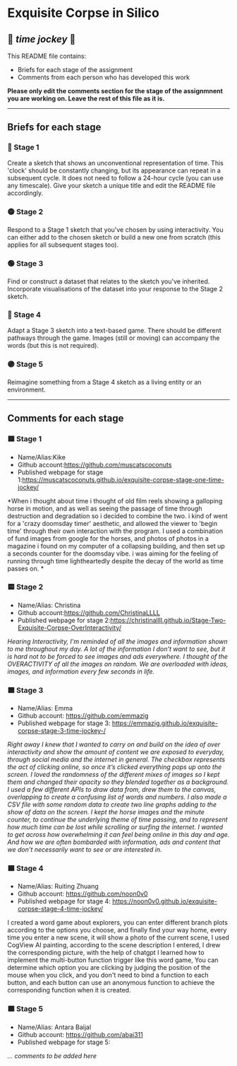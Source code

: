 # Exquisite Corpse in Silico
## 🔻 *time jockey* 🔻

This README file contains:
- Briefs for each stage of the assignment
- Comments from each person who has developed this work

**Please only edit the comments section for the stage of the assignmnent you are working on. Leave the rest of this file as it is.**

*****
## Briefs for each stage

### 🔴 Stage 1
Create a sketch that shows an unconventional representation of time. This 'clock' should be constantly changing, but its appearance can repeat in a subsequent cycle. It does not need to follow a 24-hour cycle (you can use any timescale). Give your sketch a unique title and edit the README file accordingly.

### 🟡 Stage 2
Respond to a Stage 1 sketch that you've chosen by using interactivity. You can either add to the chosen sketch or build a new one from scratch (this applies for all subsequent stages too).

### 🟢 Stage 3
Find or construct a dataset that relates to the sketch you've inherited. Incorporate visualisations of the dataset into your response to the Stage 2 sketch.

### 🔵 Stage 4
Adapt a Stage 3 sketch into a text-based game. There should be different pathways through the game. Images (still or moving) can accompany the words (but this is not required).

### 🟣 Stage 5
Reimagine something from a Stage 4 sketch as a living entity or an environment.

*****
## Comments for each stage

### 🟥 Stage 1
- Name/Alias:Kike
- Github account:https://github.com/muscatscoconuts
- Published webpage for stage 1:https://muscatscoconuts.github.io/exquisite-corpse-stage-one-time-jockey/

*When i thought about time i thought of old film reels showing a galloping horse in motion, and as well as seeing the passage of time through destruction and degradation so i decided to combine the two. i kind of went for a 'crazy doomsday timer' aesthetic, and allowed the viewer to 'begin time' through their own interaction with the program. I used a combination of fund images from google for the horses, and photos of photos in a magazine i found on my computer of a collapsing building, and then set up a seconds counter for the doomsday vibe. i was aiming for the feeling of running through time lightheartedly despite the decay of the world as time passes on. *

### 🟨 Stage 2
- Name/Alias: Christina 
- Github account:https://github.com/ChristinaLLLL
- Published webpage for stage 2:https://christinallll.github.io/Stage-Two-Exquisite-Corpse-OverInteractivity/

*Hearing Interactivity, I'm reminded of all the images and information shown to me throughout my day.  A lot of the information I don't want to see, but it is hard not to be forced to see images and ads everywhere.  I thought of the OVERACTIVITY of all the images on random.  We are overloaded with ideas, images, and information every few seconds in life.*  

### 🟩 Stage 3
- Name/Alias: Emma
- Github account: https://github.com/emmazig
- Published webpage for stage 3: https://emmazig.github.io/exquisite-corpse-stage-3-time-jockey-/

*Right away I knew that I wanted to carry on and build on the idea of over interactivity and show the amount of content we are exposed to everyday, through social media and the internet in general. The checkbox represents the act of clicking online, so once it’s clicked everything pops up onto the screen. I loved the randomness of the different mixes of images so I kept them and changed their opacity so they blended together as a background. I used a few different APIs to draw data from, drew them to the canvas, overlapping to create a confusing list of words and numbers. I also made a CSV file with some random data to create two line graphs adding to the show of data on the screen.
I kept the horse images and the minute counter, to continue the underlying theme of time passing, and to represent how much time can be lost while scrolling or surfing the internet.
I wanted to get across how overwhelming it can feel being online in this day and age. And how we are often bombarded with information, ads and content that we don't necessarily want to see or are interested in.*

### 🟦 Stage 4
- Name/Alias: Ruiting Zhuang
- Github account: https://github.com/noon0v0
- Published webpage for stage 4: https://noon0v0.github.io/exquisite-corpse-stage-4-time-jockey/

I created a word game about explorers, you can enter different branch plots according to the options you choose, and finally find your way home, every time you enter a new scene, it will show a photo of the current scene, I used CogView AI painting, according to the scene description I entered, I drew the corresponding picture, with the help of chatgpt I learned how to implement the multi-button function trigger like this word game, You can determine which option you are clicking by judging the position of the mouse when you click, and you don't need to bind a function to each button, and each button can use an anonymous function to achieve the corresponding function when it is created.

### 🟪 Stage 5
- Name/Alias: Antara Baijal
- Github account: https://github.com/abai311
- Published webpage for stage 5:

*... comments to be added here*
